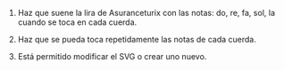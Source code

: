 1. Haz que suene la lira de Asuranceturix con las notas: do, re, fa, sol, la cuando se toca en cada cuerda.

2. Haz que se pueda toca repetidamente las notas de cada cuerda.

3. Está permitido modificar el SVG o crear uno nuevo.
